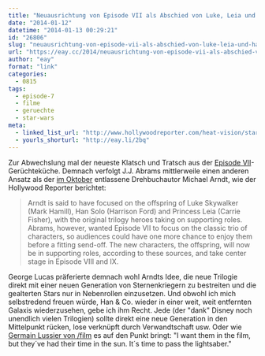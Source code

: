 ```yaml
---
title: "Neuausrichtung von Episode VII als Abschied von Luke, Leia und Han"
date: "2014-01-12"
datetime: "2014-01-13 00:29:21"
id: "26806"
slug: "neuausrichtung-von-episode-vii-als-abschied-von-luke-leia-und-han"
url: "https://eay.cc/2014/neuausrichtung-von-episode-vii-als-abschied-von-luke-leia-und-han/"
author: "eay"
format: "link"
categories:
  - 0815
tags:
  - episode-7
  - filme
  - geruechte
  - star-wars
meta:
  - linked_list_url: "http://www.hollywoodreporter.com/heat-vision/star-wars-rumors-who-is-669997"
  - yourls_shorturl: "http://eay.li/2bq"
---
```


Zur Abwechslung mal der neueste Klatsch und Tratsch aus der [Episode VII](//eay.cc/tag/episode-vii/)\-Gerüchteküche. Demnach verfolgt J.J. Abrams mittlerweile einen anderen Ansatz als der [im Oktober](//eay.cc/2013/the-battle-between-good-and-evil-rages-on/) entlassene Drehbuchautor Michael Arndt, wie der Hollywood Reporter berichtet:

> Arndt is said to have focused on the offspring of Luke Skywalker (Mark Hamill), Han Solo (Harrison Ford) and Princess Leia (Carrie Fisher), with the original trilogy heroes taking on supporting roles. Abrams, however, wanted Episode VII to focus on the classic trio of characters, so audiences could have one more chance to enjoy them before a fitting send-off. The new characters, the offspring, will now be in supporting roles, according to these sources, and take center stage in Episode VIII and IX.

George Lucas präferierte demnach wohl Arndts Idee, die neue Trilogie direkt mit einer neuen Generation von Sternenkriegern zu bestreiten und die gealterten Stars nur in Nebenrollen einzusetzen. Und obwohl ich mich selbstredend freuen würde, Han & Co. wieder in einer weit, weit entfernten Galaxis wiederzusehen, gebe ich ihm Recht. Jede (der "dank" Disney noch unendlich vielen Trilogien) sollte direkt eine neue Generation in den Mittelpunkt rücken, lose verknüpft durch Verwandtschaft usw. Oder wie [Germain Lussier von /film](http://www.slashfilm.com/latest-star-wars-rumors-include-expanded-episode-vii-roles-for-luke-han-leia-plus-michael-fassbender-and-hugo-weaving/) es auf den Punkt bringt: "I want them in the film, but they´ve had their time in the sun. It´s time to pass the lightsaber."

